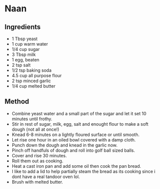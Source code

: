 # Naan

## Ingredients

* 1 Tbsp yeast
* 1 cup warm water
* 1/4 cup sugar
* 3 Tbsp milk
* 1 egg, beaten
* 2 tsp salt
* 1/2 tsp baking soda
* 4.5 cup all purpose flour
* 2 tsp minced garlic
* 1/4 cup melted butter

## Method

- Combine yeast water and a small part of the sugar and let it set 10 minutes until frothy.
- Stir in rest of sugar, milk, egg, salt and enought flour to make a soft dough (not all at once!)
- Knead 6-8 minutes on a lightly floured surface or until smooth. 
- Let rise one hour in an oiled bowl covered with a damp cloth.
- Punch down the dough and knead in the garlic now.
- Pinch off handfuls of dough and roll into golf ball sized balls.
- Cover and rise 30 minutes.
- Roll them out as cooking. 
- Heat a cast iron pan and add some oil then cook the pan bread.
- I like to add a lid to help partially steam the bread as its cooking since i dont have a real tandoor oven lol.
- Brush with melted butter.

